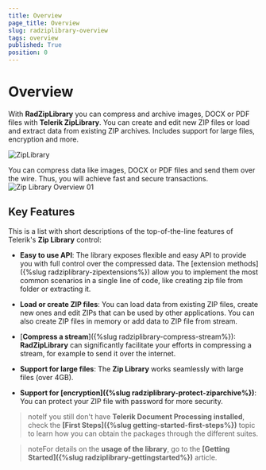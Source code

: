 ```yaml
---
title: Overview
page_title: Overview
slug: radziplibrary-overview
tags: overview
published: True
position: 0
---
```


# Overview

With **RadZipLibrary** you can compress and archive images, DOCX or PDF files with **Telerik ZipLibrary**. You can create and edit new ZIP files or load and extract data from existing ZIP archives. Includes support for large files, encryption and more.

![ZipLibrary](images/zip-library-overview.png)  

You can compress data like images, DOCX or PDF files and send them over the wire. Thus, you will achieve fast and secure transactions. 
![Zip Library Overview 01](images/ziplibrary-overview.gif) 

## Key Features

This is a list with short descriptions of the top-of-the-line features of Telerik's __Zip Library__ control:

* **Easy to use API**: The library exposes flexible and easy API to provide you with full control over the compressed data. The [extension methods]({%slug radziplibrary-zipextensions%}) allow you to implement the most common scenarios in a single line of code, like creating zip file from folder or extracting it.

* **Load or create ZIP files**: You can load data from existing ZIP files, create new ones and edit ZIPs that can be used by other applications. You can also create ZIP files in memory or add data to ZIP file from stream.

* [**Compress a stream**]({%slug radziplibrary-compress-stream%}): **RadZipLibrary** can significantly facilitate your efforts in compressing a stream, for example to send it over the internet.

* **Support for large files**: The **Zip Library** works seamlessly with large files (over 4GB).
            
* **Support for [encryption]({%slug radziplibrary-protect-ziparchive%})**: You can protect your ZIP file with password for more security.
            
>noteIf you still don't have **Telerik Document Processing installed**, check the **[First Steps]({%slug getting-started-first-steps%})** topic to learn how you can obtain the packages through the different suites. 

>noteFor details on the **usage of the library**, go to the **[Getting Started]({%slug radziplibrary-gettingstarted%})** article.
